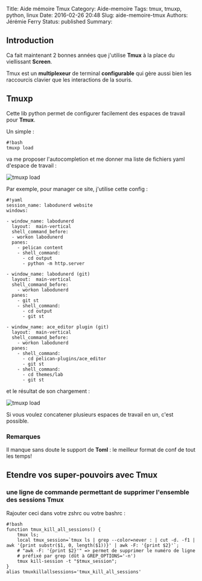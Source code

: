 Title: Aide mémoire Tmux
Category: Aide-memoire
Tags: tmux, tmuxp, python, linux
Date: 2016-02-26 20:48
Slug: aide-memoire-tmux
Authors: Jérémie Ferry
Status: published
Summary:

## Introduction

Ca fait maintenant 2 bonnes années que j'utilise **Tmux** à la place du viellissant **Screen**.

Tmux est un **multiplexeur** de terminal **configurable** qui gère aussi bien les raccourcis clavier que les interactions de la souris.

## Tmuxp

Cette lib python permet de configurer facilement des espaces de travail pour **Tmux**.

Un simple :

    #!bash
    tmuxp load

va me proposer l'autocompletion et me donner ma liste de fichiers yaml d'espace de travail :

![tmuxp load](static/images/tmuxp_load_labodunerd.png)

Par exemple, pour manager ce site, j'utilise cette config :

    #!yaml
    session_name: labodunerd website
    windows:

    - window_name: labodunerd
      layout:  main-vertical
      shell_command_before:
      - workon labodunerd
      panes:
        - pelican content
        - shell_command:
          - cd output
          - python -m http.server

    - window_name: labodunerd (git)
      layout:  main-vertical
      shell_command_before:
        - workon labodunerd
      panes:
        - git st
        - shell_command:
          - cd output
          - git st

    - window_name: ace_editor plugin (git)
      layout:  main-vertical
      shell_command_before:
        - workon labodunerd
      panes:
        - shell_command:
          - cd pelican-plugins/ace_editor
          - git st
        - shell_command:
          - cd themes/lab
          - git st


et le résultat de son chargement :

![tmuxp load](static/images/tmuxp_labodunerd.png)

Si vous voulez concatener plusieurs espaces de travail en un, c'est possible.

### Remarques

Il manque sans doute le support de **Toml** : le meilleur format de conf de tout les temps!

## Etendre vos super-pouvoirs avec Tmux

### une ligne de commande permettant de supprimer l'ensemble des sessions Tmux

Rajouter ceci dans votre zshrc ou votre bashrc :

    #!bash
    function tmux_kill_all_sessions() {
        tmux ls;
        local tmux_session=`tmux ls | grep --color=never : | cut -d. -f1 | awk '{print substr($1, 0, length($1))}' | awk -F: '{print $2}'`;
        # "awk -F: '{print $2}'" => permet de supprimer le numéro de ligne
        # préfixé par grep (dût à GREP_OPTIONS='-n')
        tmux kill-session -t "$tmux_session";
    }
    alias tmuxkillallsessions='tmux_kill_all_sessions'
